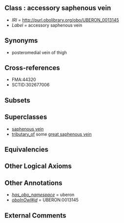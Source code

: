 
## Class : accessory saphenous vein

 * *IRI* = http://purl.obolibrary.org/obo/UBERON_0013145
 * *Label* = accessory saphenous vein

## Synonyms

 * posteromedial vein of thigh

## Cross-references

 * FMA:44320
 * SCTID:302677006

## Subsets


## Superclasses

 * [saphenous vein](../../UBERON/18/UBERON_0007318.md)
 * [tributary_of](../../core#tributary/of/core#tributary_of.md) some [great saphenous vein](../../UBERON/63/UBERON_0001363.md)

## Equivalencies


## Other Logical Axioms


## Other Annotations

 * *[has_obo_namespace](../../ce/oboInOwl#hasOBONamespace.md)* = uberon
 * *[oboInOwl#id](../../id/oboInOwl#id.md)* = UBERON:0013145

## External Comments

